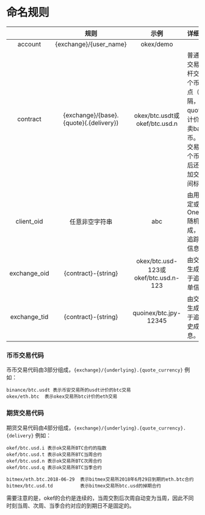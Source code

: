 
# 命名规则


| | 规则 | 示例 | 详细解释 |
|:---:|:---:|:---:|:---|
|account|{exchange}/{user_name} | okex/demo|
|contract|{exchange}/{base}.{quote}(.{delivery}) | okex/btc.usdt或okef/btc.usd.n | 普通币币交易和杠杆交易两个币种用点（.）分隔，用quote货币计价来买卖base货币。合约交易在两个币种之后还要添加交割时间标识。
|client_oid|任意非空字符串| abc |由用户指定或者由OneToken随机生成，用于追踪订单信息。
|exchange_oid|{contract}-{string}| okex/btc.usd-123或okef/btc.usd.n-123 |由交易所生成，用于追踪订单信息。
|exchange_tid|{contract}-{string}| quoinex/btc.jpy-12345|由交易所生成，用于追踪历史成交信息。

### 币币交易代码

币币交易代码由3部分组成，`{exchange}/{underlying}.{quote_currency}`
例如：
```
binance/btc.usdt 表示币安交易所的usdt计价的btc交易
okex/eth.btc  表示okex交易所btc计价的eth交易
```


### 期货交易代码

期货交易代码由4部分组成，`{exchange}/{underlying}.{quote_currency}.{delivery}`
例如：
```
okef/btc.usd.i 表示ok交易所BTC合约的指数
okef/btc.usd.t 表示ok交易所BTC当周合约
okef/btc.usd.n 表示ok交易所BTC次周合约
okef/btc.usd.q 表示ok交易所BTC当季合约

bitmex/eth.btc.2018-06-29  表示bitmex交易所2018年6月29日到期的eth.btc合约
bitmex/btc.usd.td          表示bitmex交易所btc.usd的掉期合约

```
需要注意的是，okef的合约是连续的，当周交割后次周自动变为当周，因此不同时刻当周、次周、当季合约对应的到期日不是固定的。